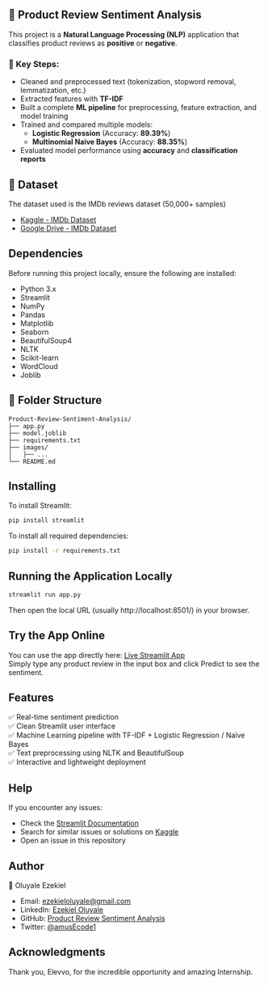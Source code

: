 ## 🛒 Product Review Sentiment Analysis
This project is a **Natural Language Processing (NLP)** application that classifies product reviews as **positive** or **negative**.

### 🧩 Key Steps:
- Cleaned and preprocessed text (tokenization, stopword removal, lemmatization, etc.)
- Extracted features with **TF-IDF**
- Built a complete **ML pipeline** for preprocessing, feature extraction, and model training
- Trained and compared multiple models:
  - **Logistic Regression** (Accuracy: **89.39%**)  
  - **Multinomial Naive Bayes** (Accuracy: **88.35%**)
- Evaluated model performance using **accuracy** and **classification reports**

## 📂 Dataset
The dataset used is the IMDb reviews dataset (50,000+ samples)
- [Kaggle - IMDb Dataset](https://www.kaggle.com/datasets/lakshmi25npathi/imdb-dataset-of-50k-movie-reviews)
- [Google Drive - IMDb Dataset](https://drive.google.com/file/d/1JsU2vlOo1D40xl7SEC7QTgb2GEh38WgN/view?usp=drivesdk)

## Dependencies
Before running this project locally, ensure the following are installed:
- Python 3.x
- Streamlit
- NumPy
- Pandas
- Matplotlib
- Seaborn
- BeautifulSoup4
- NLTK
- Scikit-learn
- WordCloud
- Joblib

## 📂 Folder Structure
```
Product-Review-Sentiment-Analysis/
├── app.py               
├── model.joblib         
├── requirements.txt     
├── images/              
│   ├── ...             
└── README.md          
```
## Installing
To install Streamlit:
```sh
pip install streamlit
```
To install all required dependencies:
```sh
pip install -r requirements.txt
```

## Running the Application Locally
```sh
streamlit run app.py
```
Then open the local URL (usually http://localhost:8501/) in your browser.

## Try the App Online
You can use the app directly here: [Live Streamlit App](https://reviewpredictor.streamlit.app/)<br>
Simply type any product review in the input box and click Predict to see the sentiment.

## Features
✅ Real-time sentiment prediction<br>
✅ Clean Streamlit user interface<br>
✅ Machine Learning pipeline with TF-IDF + Logistic Regression / Naïve Bayes<br>
✅ Text preprocessing using NLTK and BeautifulSoup<br>
✅ Interactive and lightweight deployment

## Help
If you encounter any issues:
- Check the [Streamlit Documentation](https://docs.streamlit.io/)
- Search for similar issues or solutions on [Kaggle](https://www.kaggle.com/)
- Open an issue in this repository

## Author
👤 Oluyale Ezekiel
- Email: ezekieloluyale@gmail.com
- LinkedIn: [Ezekiel Oluyale](https://www.linkedin.com/in/ezekiel-oluyale)
- GitHub: [Product Review Sentiment Analysis](https://github.com/amusEcode1/Product_Review_Sentiment_Analysis)
- Twitter: [@amusEcode1](https://x.com/amusEcode1?t=uHxhLzrA1TShRiSMrYZQiQ&s=09)

## Acknowledgments
Thank you, Elevvo, for the incredible opportunity and amazing Internship.
